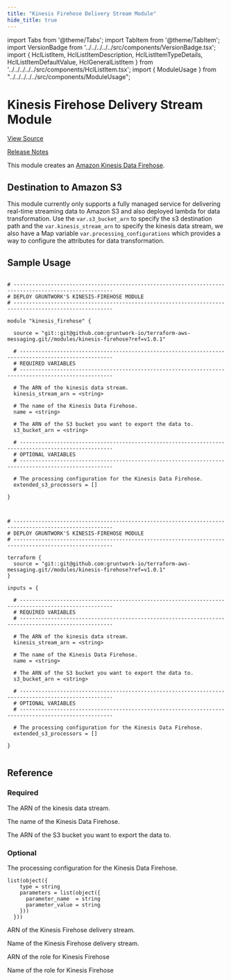 ```yaml
---
title: "Kinesis Firehose Delivery Stream Module"
hide_title: true
---
```


import Tabs from '@theme/Tabs';
import TabItem from '@theme/TabItem';
import VersionBadge from '../../../../../src/components/VersionBadge.tsx';
import { HclListItem, HclListItemDescription, HclListItemTypeDetails, HclListItemDefaultValue, HclGeneralListItem } from '../../../../../src/components/HclListItem.tsx';
import { ModuleUsage } from "../../../../../src/components/ModuleUsage";

<VersionBadge repoTitle="AWS Messaging" version="1.0.1" lastModifiedVersion="0.13.0"/>

# Kinesis Firehose Delivery Stream Module

<a href="https://github.com/gruntwork-io/terraform-aws-messaging/tree/v1.0.1/modules/kinesis-firehose" className="link-button" title="View the source code for this module in GitHub.">View Source</a>

<a href="https://github.com/gruntwork-io/terraform-aws-messaging/releases/tag/v0.13.0" className="link-button" title="Release notes for only versions which impacted this module.">Release Notes</a>

This module creates
an [Amazon Kinesis Data Firehose](https://docs.aws.amazon.com/firehose/latest/dev/what-is-this-service.html).

## Destination to Amazon S3

This module currently only supports a fully managed service for delivering real-time streaming data to Amazon S3 and
also deployed lambda for data transformation. Use the `var.s3_bucket_arn` to specify the s3 destination path and
the `var.kinesis_stream_arn` to specify the kinesis data stream, we also have a Map variable
`var.processing_configurations` which provides a way to configure the attributes for data transformation.

## Sample Usage

<Tabs>
<TabItem value="terraform" label="Terraform" default>

```hcl title="main.tf"

# ------------------------------------------------------------------------------------------------------
# DEPLOY GRUNTWORK'S KINESIS-FIREHOSE MODULE
# ------------------------------------------------------------------------------------------------------

module "kinesis_firehose" {

  source = "git::git@github.com:gruntwork-io/terraform-aws-messaging.git//modules/kinesis-firehose?ref=v1.0.1"

  # ----------------------------------------------------------------------------------------------------
  # REQUIRED VARIABLES
  # ----------------------------------------------------------------------------------------------------

  # The ARN of the kinesis data stream.
  kinesis_stream_arn = <string>

  # The name of the Kinesis Data Firehose.
  name = <string>

  # The ARN of the S3 bucket you want to export the data to.
  s3_bucket_arn = <string>

  # ----------------------------------------------------------------------------------------------------
  # OPTIONAL VARIABLES
  # ----------------------------------------------------------------------------------------------------

  # The processing configuration for the Kinesis Data Firehose.
  extended_s3_processors = []

}


```

</TabItem>
<TabItem value="terragrunt" label="Terragrunt" default>

```hcl title="terragrunt.hcl"

# ------------------------------------------------------------------------------------------------------
# DEPLOY GRUNTWORK'S KINESIS-FIREHOSE MODULE
# ------------------------------------------------------------------------------------------------------

terraform {
  source = "git::git@github.com:gruntwork-io/terraform-aws-messaging.git//modules/kinesis-firehose?ref=v1.0.1"
}

inputs = {

  # ----------------------------------------------------------------------------------------------------
  # REQUIRED VARIABLES
  # ----------------------------------------------------------------------------------------------------

  # The ARN of the kinesis data stream.
  kinesis_stream_arn = <string>

  # The name of the Kinesis Data Firehose.
  name = <string>

  # The ARN of the S3 bucket you want to export the data to.
  s3_bucket_arn = <string>

  # ----------------------------------------------------------------------------------------------------
  # OPTIONAL VARIABLES
  # ----------------------------------------------------------------------------------------------------

  # The processing configuration for the Kinesis Data Firehose.
  extended_s3_processors = []

}


```

</TabItem>
</Tabs>




## Reference

<Tabs>
<TabItem value="inputs" label="Inputs" default>

### Required

<HclListItem name="kinesis_stream_arn" requirement="required" type="string">
<HclListItemDescription>

The ARN of the kinesis data stream.

</HclListItemDescription>
</HclListItem>

<HclListItem name="name" requirement="required" type="string">
<HclListItemDescription>

The name of the Kinesis Data Firehose.

</HclListItemDescription>
</HclListItem>

<HclListItem name="s3_bucket_arn" requirement="required" type="string">
<HclListItemDescription>

The ARN of the S3 bucket you want to export the data to.

</HclListItemDescription>
</HclListItem>

### Optional

<HclListItem name="extended_s3_processors" requirement="optional" type="list(object(…))">
<HclListItemDescription>

The processing configuration for the Kinesis Data Firehose.

</HclListItemDescription>
<HclListItemTypeDetails>

```hcl
list(object({
    type = string
    parameters = list(object({
      parameter_name  = string
      parameter_value = string
    }))
  }))
```

</HclListItemTypeDetails>
<HclListItemDefaultValue defaultValue="[]"/>
</HclListItem>

</TabItem>
<TabItem value="outputs" label="Outputs">

<HclListItem name="kinesis_firehose_arn">
<HclListItemDescription>

ARN of the Kinesis Firehose delivery stream.

</HclListItemDescription>
</HclListItem>

<HclListItem name="kinesis_firehose_name">
<HclListItemDescription>

Name of the Kinesis Firehose delivery stream.

</HclListItemDescription>
</HclListItem>

<HclListItem name="kinesis_firehose_role_arn">
<HclListItemDescription>

ARN of the role for Kinesis Firehose

</HclListItemDescription>
</HclListItem>

<HclListItem name="kinesis_firehose_role_name">
<HclListItemDescription>

Name of the role for Kinesis Firehose

</HclListItemDescription>
</HclListItem>

</TabItem>
</Tabs>

<!-- ##DOCS-SOURCER-START
{
  "originalSources": [
    "https://github.com/gruntwork-io/terraform-aws-messaging/tree/v1.0.1/modules/kinesis-firehose/readme.md",
    "https://github.com/gruntwork-io/terraform-aws-messaging/tree/v1.0.1/modules/kinesis-firehose/variables.tf",
    "https://github.com/gruntwork-io/terraform-aws-messaging/tree/v1.0.1/modules/kinesis-firehose/outputs.tf"
  ],
  "sourcePlugin": "module-catalog-api",
  "hash": "31500f62adfe383b84f3ef7e5bd7a8ed"
}
##DOCS-SOURCER-END -->
